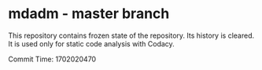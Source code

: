 # mdadm - master branch

This repository contains frozen state of the repository.
Its history is cleared. It is used only for static code
analysis with Codacy.

Commit Time: 1702020470
